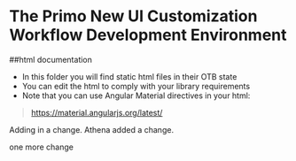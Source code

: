 # The Primo New UI Customization Workflow Development Environment


##html documentation

 - In this folder you will find static html files in their OTB state
 - You can edit the html to comply with your library requirements
 - Note that you can use Angular Material directives in your html:
 > https://material.angularjs.org/latest/

Adding in a change.
Athena added a change.

one more change


